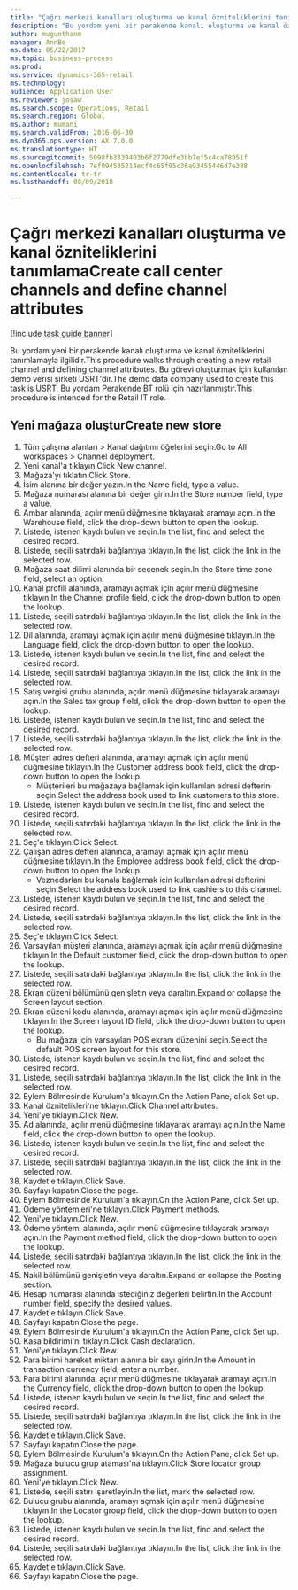```yaml
--- 
title: "Çağrı merkezi kanalları oluşturma ve kanal özniteliklerini tanımlama"
description: "Bu yordam yeni bir perakende kanalı oluşturma ve kanal özniteliklerini tanımlamayla ilgilidir."
author: mugunthanm
manager: AnnBe
ms.date: 05/22/2017
ms.topic: business-process
ms.prod: 
ms.service: dynamics-365-retail
ms.technology: 
audience: Application User
ms.reviewer: josaw
ms.search.scope: Operations, Retail
ms.search.region: Global
ms.author: mumani
ms.search.validFrom: 2016-06-30
ms.dyn365.ops.version: AX 7.0.0
ms.translationtype: HT
ms.sourcegitcommit: 5098fb3339403b6f2779dfe3bb7ef5c4ca78051f
ms.openlocfilehash: 7ef094535214ecf4c65f95c36a93455446d7e388
ms.contentlocale: tr-tr
ms.lasthandoff: 08/09/2018

---
```

# <a name="create-call-center-channels-and-define-channel-attributes"></a><span data-ttu-id="24970-103">Çağrı merkezi kanalları oluşturma ve kanal özniteliklerini tanımlama</span><span class="sxs-lookup"><span data-stu-id="24970-103">Create call center channels and define channel attributes</span></span>

[!include [task guide banner](../includes/task-guide-banner.md)]

<span data-ttu-id="24970-104">Bu yordam yeni bir perakende kanalı oluşturma ve kanal özniteliklerini tanımlamayla ilgilidir.</span><span class="sxs-lookup"><span data-stu-id="24970-104">This procedure walks through creating a new retail channel and defining channel attributes.</span></span> <span data-ttu-id="24970-105">Bu görevi oluşturmak için kullanılan demo verisi şirketi USRT'dir.</span><span class="sxs-lookup"><span data-stu-id="24970-105">The demo data company used to create this task is USRT.</span></span> <span data-ttu-id="24970-106">Bu yordam Perakende BT rolü için hazırlanmıştır.</span><span class="sxs-lookup"><span data-stu-id="24970-106">This procedure is intended for the Retail IT role.</span></span>


## <a name="create-new-store"></a><span data-ttu-id="24970-107">Yeni mağaza oluştur</span><span class="sxs-lookup"><span data-stu-id="24970-107">Create new store</span></span>
1. <span data-ttu-id="24970-108">Tüm çalışma alanları > Kanal dağıtımı öğelerini seçin.</span><span class="sxs-lookup"><span data-stu-id="24970-108">Go to All workspaces > Channel deployment.</span></span>
2. <span data-ttu-id="24970-109">Yeni kanal'a tıklayın.</span><span class="sxs-lookup"><span data-stu-id="24970-109">Click New channel.</span></span>
3. <span data-ttu-id="24970-110">Mağaza'yı tıklatın.</span><span class="sxs-lookup"><span data-stu-id="24970-110">Click Store.</span></span>
4. <span data-ttu-id="24970-111">İsim alanına bir değer yazın.</span><span class="sxs-lookup"><span data-stu-id="24970-111">In the Name field, type a value.</span></span>
5. <span data-ttu-id="24970-112">Mağaza numarası alanına bir değer girin.</span><span class="sxs-lookup"><span data-stu-id="24970-112">In the Store number field, type a value.</span></span>
6. <span data-ttu-id="24970-113">Ambar alanında, açılır menü düğmesine tıklayarak aramayı açın.</span><span class="sxs-lookup"><span data-stu-id="24970-113">In the Warehouse field, click the drop-down button to open the lookup.</span></span>
7. <span data-ttu-id="24970-114">Listede, istenen kaydı bulun ve seçin.</span><span class="sxs-lookup"><span data-stu-id="24970-114">In the list, find and select the desired record.</span></span>
8. <span data-ttu-id="24970-115">Listede, seçili satırdaki bağlantıya tıklayın.</span><span class="sxs-lookup"><span data-stu-id="24970-115">In the list, click the link in the selected row.</span></span>
9. <span data-ttu-id="24970-116">Mağaza saat dilimi alanında bir seçenek seçin.</span><span class="sxs-lookup"><span data-stu-id="24970-116">In the Store time zone field, select an option.</span></span>
10. <span data-ttu-id="24970-117">Kanal profili alanında, aramayı açmak için açılır menü düğmesine tıklayın.</span><span class="sxs-lookup"><span data-stu-id="24970-117">In the Channel profile field, click the drop-down button to open the lookup.</span></span>
11. <span data-ttu-id="24970-118">Listede, seçili satırdaki bağlantıya tıklayın.</span><span class="sxs-lookup"><span data-stu-id="24970-118">In the list, click the link in the selected row.</span></span>
12. <span data-ttu-id="24970-119">Dil alanında, aramayı açmak için açılır menü düğmesine tıklayın.</span><span class="sxs-lookup"><span data-stu-id="24970-119">In the Language field, click the drop-down button to open the lookup.</span></span>
13. <span data-ttu-id="24970-120">Listede, istenen kaydı bulun ve seçin.</span><span class="sxs-lookup"><span data-stu-id="24970-120">In the list, find and select the desired record.</span></span>
14. <span data-ttu-id="24970-121">Listede, seçili satırdaki bağlantıya tıklayın.</span><span class="sxs-lookup"><span data-stu-id="24970-121">In the list, click the link in the selected row.</span></span>
15. <span data-ttu-id="24970-122">Satış vergisi grubu alanında, açılır menü düğmesine tıklayarak aramayı açın.</span><span class="sxs-lookup"><span data-stu-id="24970-122">In the Sales tax group field, click the drop-down button to open the lookup.</span></span>
16. <span data-ttu-id="24970-123">Listede, istenen kaydı bulun ve seçin.</span><span class="sxs-lookup"><span data-stu-id="24970-123">In the list, find and select the desired record.</span></span>
17. <span data-ttu-id="24970-124">Listede, seçili satırdaki bağlantıya tıklayın.</span><span class="sxs-lookup"><span data-stu-id="24970-124">In the list, click the link in the selected row.</span></span>
18. <span data-ttu-id="24970-125">Müşteri adres defteri alanında, aramayı açmak için açılır menü düğmesine tıklayın.</span><span class="sxs-lookup"><span data-stu-id="24970-125">In the Customer address book field, click the drop-down button to open the lookup.</span></span>
    * <span data-ttu-id="24970-126">Müşterileri bu mağazaya bağlamak için kullanılan adresi defterini seçin.</span><span class="sxs-lookup"><span data-stu-id="24970-126">Select the address book used to link customers to this store.</span></span>  
19. <span data-ttu-id="24970-127">Listede, istenen kaydı bulun ve seçin.</span><span class="sxs-lookup"><span data-stu-id="24970-127">In the list, find and select the desired record.</span></span>
20. <span data-ttu-id="24970-128">Listede, seçili satırdaki bağlantıya tıklayın.</span><span class="sxs-lookup"><span data-stu-id="24970-128">In the list, click the link in the selected row.</span></span>
21. <span data-ttu-id="24970-129">Seç'e tıklayın.</span><span class="sxs-lookup"><span data-stu-id="24970-129">Click Select.</span></span>
22. <span data-ttu-id="24970-130">Çalışan adres defteri alanında, aramayı açmak için açılır menü düğmesine tıklayın.</span><span class="sxs-lookup"><span data-stu-id="24970-130">In the Employee address book field, click the drop-down button to open the lookup.</span></span>
    * <span data-ttu-id="24970-131">Veznedarları bu kanala bağlamak için kullanılan adresi defterini seçin.</span><span class="sxs-lookup"><span data-stu-id="24970-131">Select the address book used to link cashiers to this channel.</span></span>  
23. <span data-ttu-id="24970-132">Listede, istenen kaydı bulun ve seçin.</span><span class="sxs-lookup"><span data-stu-id="24970-132">In the list, find and select the desired record.</span></span>
24. <span data-ttu-id="24970-133">Listede, seçili satırdaki bağlantıya tıklayın.</span><span class="sxs-lookup"><span data-stu-id="24970-133">In the list, click the link in the selected row.</span></span>
25. <span data-ttu-id="24970-134">Seç'e tıklayın.</span><span class="sxs-lookup"><span data-stu-id="24970-134">Click Select.</span></span>
26. <span data-ttu-id="24970-135">Varsayılan müşteri alanında, aramayı açmak için açılır menü düğmesine tıklayın.</span><span class="sxs-lookup"><span data-stu-id="24970-135">In the Default customer field, click the drop-down button to open the lookup.</span></span>
27. <span data-ttu-id="24970-136">Listede, seçili satırdaki bağlantıya tıklayın.</span><span class="sxs-lookup"><span data-stu-id="24970-136">In the list, click the link in the selected row.</span></span>
28. <span data-ttu-id="24970-137">Ekran düzeni bölümünü genişletin veya daraltın.</span><span class="sxs-lookup"><span data-stu-id="24970-137">Expand or collapse the Screen layout section.</span></span>
29. <span data-ttu-id="24970-138">Ekran düzeni kodu alanında, aramayı açmak için açılır menü düğmesine tıklayın.</span><span class="sxs-lookup"><span data-stu-id="24970-138">In the Screen layout ID field, click the drop-down button to open the lookup.</span></span>
    * <span data-ttu-id="24970-139">Bu mağaza için varsayılan POS ekranı düzenini seçin.</span><span class="sxs-lookup"><span data-stu-id="24970-139">Select the default POS screen layout for this store.</span></span>  
30. <span data-ttu-id="24970-140">Listede, istenen kaydı bulun ve seçin.</span><span class="sxs-lookup"><span data-stu-id="24970-140">In the list, find and select the desired record.</span></span>
31. <span data-ttu-id="24970-141">Listede, seçili satırdaki bağlantıya tıklayın.</span><span class="sxs-lookup"><span data-stu-id="24970-141">In the list, click the link in the selected row.</span></span>
32. <span data-ttu-id="24970-142">Eylem Bölmesinde Kurulum'a tıklayın.</span><span class="sxs-lookup"><span data-stu-id="24970-142">On the Action Pane, click Set up.</span></span>
33. <span data-ttu-id="24970-143">Kanal öznitelikleri'ne tıklayın.</span><span class="sxs-lookup"><span data-stu-id="24970-143">Click Channel attributes.</span></span>
34. <span data-ttu-id="24970-144">Yeni'ye tıklayın.</span><span class="sxs-lookup"><span data-stu-id="24970-144">Click New.</span></span>
35. <span data-ttu-id="24970-145">Ad alanında, açılır menü düğmesine tıklayarak aramayı açın.</span><span class="sxs-lookup"><span data-stu-id="24970-145">In the Name field, click the drop-down button to open the lookup.</span></span>
36. <span data-ttu-id="24970-146">Listede, istenen kaydı bulun ve seçin.</span><span class="sxs-lookup"><span data-stu-id="24970-146">In the list, find and select the desired record.</span></span>
37. <span data-ttu-id="24970-147">Listede, seçili satırdaki bağlantıya tıklayın.</span><span class="sxs-lookup"><span data-stu-id="24970-147">In the list, click the link in the selected row.</span></span>
38. <span data-ttu-id="24970-148">Kaydet'e tıklayın.</span><span class="sxs-lookup"><span data-stu-id="24970-148">Click Save.</span></span>
39. <span data-ttu-id="24970-149">Sayfayı kapatın.</span><span class="sxs-lookup"><span data-stu-id="24970-149">Close the page.</span></span>
40. <span data-ttu-id="24970-150">Eylem Bölmesinde Kurulum'a tıklayın.</span><span class="sxs-lookup"><span data-stu-id="24970-150">On the Action Pane, click Set up.</span></span>
41. <span data-ttu-id="24970-151">Ödeme yöntemleri'ne tıklayın.</span><span class="sxs-lookup"><span data-stu-id="24970-151">Click Payment methods.</span></span>
42. <span data-ttu-id="24970-152">Yeni'ye tıklayın.</span><span class="sxs-lookup"><span data-stu-id="24970-152">Click New.</span></span>
43. <span data-ttu-id="24970-153">Ödeme yöntemi alanında, açılır menü düğmesine tıklayarak aramayı açın.</span><span class="sxs-lookup"><span data-stu-id="24970-153">In the Payment method field, click the drop-down button to open the lookup.</span></span>
44. <span data-ttu-id="24970-154">Listede, seçili satırdaki bağlantıya tıklayın.</span><span class="sxs-lookup"><span data-stu-id="24970-154">In the list, click the link in the selected row.</span></span>
45. <span data-ttu-id="24970-155">Nakil bölümünü genişletin veya daraltın.</span><span class="sxs-lookup"><span data-stu-id="24970-155">Expand or collapse the Posting section.</span></span>
46. <span data-ttu-id="24970-156">Hesap numarası alanında istediğiniz değerleri belirtin.</span><span class="sxs-lookup"><span data-stu-id="24970-156">In the Account number field, specify the desired values.</span></span>
47. <span data-ttu-id="24970-157">Kaydet'e tıklayın.</span><span class="sxs-lookup"><span data-stu-id="24970-157">Click Save.</span></span>
48. <span data-ttu-id="24970-158">Sayfayı kapatın.</span><span class="sxs-lookup"><span data-stu-id="24970-158">Close the page.</span></span>
49. <span data-ttu-id="24970-159">Eylem Bölmesinde Kurulum'a tıklayın.</span><span class="sxs-lookup"><span data-stu-id="24970-159">On the Action Pane, click Set up.</span></span>
50. <span data-ttu-id="24970-160">Kasa bildirimi'ni tıklayın.</span><span class="sxs-lookup"><span data-stu-id="24970-160">Click Cash declaration.</span></span>
51. <span data-ttu-id="24970-161">Yeni'ye tıklayın.</span><span class="sxs-lookup"><span data-stu-id="24970-161">Click New.</span></span>
52. <span data-ttu-id="24970-162">Para birimi hareket miktarı alanına bir sayı girin.</span><span class="sxs-lookup"><span data-stu-id="24970-162">In the Amount in transaction currency field, enter a number.</span></span>
53. <span data-ttu-id="24970-163">Para birimi alanında, açılır menü düğmesine tıklayarak aramayı açın.</span><span class="sxs-lookup"><span data-stu-id="24970-163">In the Currency field, click the drop-down button to open the lookup.</span></span>
54. <span data-ttu-id="24970-164">Listede, istenen kaydı bulun ve seçin.</span><span class="sxs-lookup"><span data-stu-id="24970-164">In the list, find and select the desired record.</span></span>
55. <span data-ttu-id="24970-165">Listede, seçili satırdaki bağlantıya tıklayın.</span><span class="sxs-lookup"><span data-stu-id="24970-165">In the list, click the link in the selected row.</span></span>
56. <span data-ttu-id="24970-166">Kaydet'e tıklayın.</span><span class="sxs-lookup"><span data-stu-id="24970-166">Click Save.</span></span>
57. <span data-ttu-id="24970-167">Sayfayı kapatın.</span><span class="sxs-lookup"><span data-stu-id="24970-167">Close the page.</span></span>
58. <span data-ttu-id="24970-168">Eylem Bölmesinde Kurulum'a tıklayın.</span><span class="sxs-lookup"><span data-stu-id="24970-168">On the Action Pane, click Set up.</span></span>
59. <span data-ttu-id="24970-169">Mağaza bulucu grup ataması'na tıklayın.</span><span class="sxs-lookup"><span data-stu-id="24970-169">Click Store locator group assignment.</span></span>
60. <span data-ttu-id="24970-170">Yeni'ye tıklayın.</span><span class="sxs-lookup"><span data-stu-id="24970-170">Click New.</span></span>
61. <span data-ttu-id="24970-171">Listede, seçili satırı işaretleyin.</span><span class="sxs-lookup"><span data-stu-id="24970-171">In the list, mark the selected row.</span></span>
62. <span data-ttu-id="24970-172">Bulucu grubu alanında, aramayı açmak için açılır menü düğmesine tıklayın.</span><span class="sxs-lookup"><span data-stu-id="24970-172">In the Locator group field, click the drop-down button to open the lookup.</span></span>
63. <span data-ttu-id="24970-173">Listede, istenen kaydı bulun ve seçin.</span><span class="sxs-lookup"><span data-stu-id="24970-173">In the list, find and select the desired record.</span></span>
64. <span data-ttu-id="24970-174">Listede, seçili satırdaki bağlantıya tıklayın.</span><span class="sxs-lookup"><span data-stu-id="24970-174">In the list, click the link in the selected row.</span></span>
65. <span data-ttu-id="24970-175">Kaydet'e tıklayın.</span><span class="sxs-lookup"><span data-stu-id="24970-175">Click Save.</span></span>
66. <span data-ttu-id="24970-176">Sayfayı kapatın.</span><span class="sxs-lookup"><span data-stu-id="24970-176">Close the page.</span></span>


